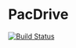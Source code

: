 # PacDrive
[![Build Status](https://hnidboubker.visualstudio.com/PacDrive/_apis/build/status/hnidboubker.PacDrive)](https://hnidboubker.visualstudio.com/PacDrive/_build/latest?definitionId=19)

